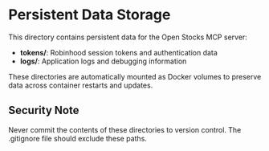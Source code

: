 # Persistent Data Storage

This directory contains persistent data for the Open Stocks MCP server:

- **tokens/**: Robinhood session tokens and authentication data
- **logs/**: Application logs and debugging information

These directories are automatically mounted as Docker volumes to preserve
data across container restarts and updates.

## Security Note
Never commit the contents of these directories to version control.
The .gitignore file should exclude these paths.

